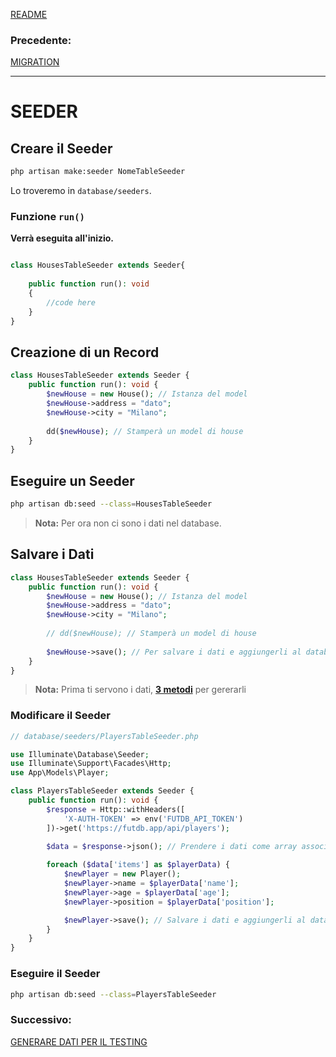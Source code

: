 [README](../README.md)<br>

### **Precedente:**
[MIGRATION](MIGRATION.md)

---

# SEEDER

## Creare il Seeder
```bash
php artisan make:seeder NomeTableSeeder
```
Lo troveremo in `database/seeders`.

### Funzione `run()`
**Verrà eseguita all'inizio.**

```php

class HousesTableSeeder extends Seeder{
	
	public function run(): void
	{
		//code here
	}
}
```

## Creazione di un Record
```php
class HousesTableSeeder extends Seeder {
    public function run(): void {
        $newHouse = new House(); // Istanza del model
        $newHouse->address = "dato";
        $newHouse->city = "Milano";
        
        dd($newHouse); // Stamperà un model di house
    }
}
```

## Eseguire un Seeder
```bash
php artisan db:seed --class=HousesTableSeeder
```
> **Nota:** Per ora non ci sono i dati nel database.

## Salvare i Dati
```php
class HousesTableSeeder extends Seeder {
    public function run(): void {
        $newHouse = new House(); // Istanza del model
        $newHouse->address = "dato";
        $newHouse->city = "Milano";
        
        // dd($newHouse); // Stamperà un model di house
        
        $newHouse->save(); // Per salvare i dati e aggiungerli al database
    }
}
```

> **Nota:** Prima ti servono i dati, **[3 metodi](TEST_DATA.md)** per gererarli

### Modificare il Seeder
```php
// database/seeders/PlayersTableSeeder.php

use Illuminate\Database\Seeder;
use Illuminate\Support\Facades\Http;
use App\Models\Player;

class PlayersTableSeeder extends Seeder {
    public function run(): void {
        $response = Http::withHeaders([
            'X-AUTH-TOKEN' => env('FUTDB_API_TOKEN')
        ])->get('https://futdb.app/api/players');
        
        $data = $response->json(); // Prendere i dati come array associativo

        foreach ($data['items'] as $playerData) {
            $newPlayer = new Player();
            $newPlayer->name = $playerData['name'];
            $newPlayer->age = $playerData['age'];
            $newPlayer->position = $playerData['position'];

            $newPlayer->save(); // Salvare i dati e aggiungerli al database
        }
    }
}
```

### Eseguire il Seeder
```bash
php artisan db:seed --class=PlayersTableSeeder
```

### **Successivo:**
[GENERARE DATI PER IL TESTING](TEST_DATA.md)

